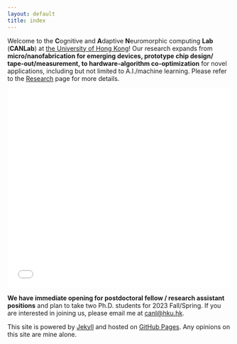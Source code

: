 ```yaml
---
layout: default
title: index
---
```


<!-- <div class="gravatar"></div> -->

<!-- <img src="/assets/pics/yampak.jpeg" width='100%'> -->

Welcome to the **C**ognitive and **A**daptive **N**euromorphic computing **Lab** (**CANLab**) at [the University of Hong Kong](https://www.hku.hk)! Our research expands from **micro/nanofabrication for emerging devices, prototype chip design/ tape-out/measurement, to hardware-algorithm co-optimization** for novel applications, including but not limited to A.I./machine learning. Please refer to the [Research](/research.html) page for more details.

<iframe class="slideshow-iframe" src="slides/home-pics.html"
style="width:100%; height: 450px"  frameborder="0" scrolling="no" onload="resizeIframe(this)"></iframe>



**We have immediate opening for postdoctoral fellow / research assistant positions** and plan to take two Ph.D. students for 2023 Fall/Spring. If you are interested in joining us, please email me at [canl@hku.hk](mailto:canl@hku.hk).


<!-- Within the **C**hips for 
**A**ccelerating
**N**euromorphic applications
Lab
(**CAN**) Lab,  -->



<!-- 

You can find me in a variety of places on the web:

<p class="social">
    <a href="mailto:canl@hku.hk" title="Email me"><i class="icon-gmail"></i></a>
    <a href="https://www.linkedin.com/in/can-li-b8705125/" title="Connect with me on LinkedIn"><i class="icon-linkedin-squared"></i></a>
    <a href="https://github.com/lican81" title="Fork me on GitHub"><i class="icon-github-circled"></i></a>
</p> -->


<p>This site is powered by <a href="http://jekyllrb.com/">Jekyll</a> and hosted on
<a href="https://pages.github.com/">GitHub Pages</a>. Any opinions on this site are mine alone.</p>

